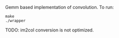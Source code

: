 Gemm based implementation of convolution. To run:

```
make
./wrapper
```

TODO:
im2col conversion is not optimized.
